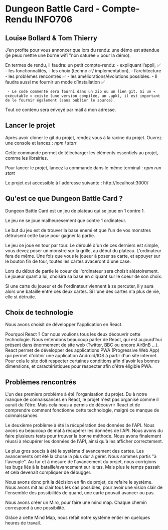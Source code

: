 # Dungeon Battle Card - Compte-Rendu INFO706
## Louise Bollard & Tom Thierry

J’en profite pour vous annoncer que lors du rendu: une démo est attendue (je peux mettre une borne wifi "non saturée » pour la démo). 

En termes de rendu, il faudra:
	 un petit compte-rendu: 
        - expliquant l’appli, ✅
        - les fonctionnalités, 
        - les choix (techno ✅/ implementation), 
        - l’architecture
        - les problèmes rencontrés ✅
        - les améliorations/évolutions possibles. 
        - Il faudra aussi me fournir un mode d’installation ✅

     - Le code commenté sera fourni dans un zip ou un lien git. Si un « exécutable » existe (une version compilée, un .apk), il est important de le fournir également (sans oublier le source). 

Tout ce contenu sera envoyé par mail à mon adresse.

## Lancer le projet
Après avoir cloner le git du projet, rendez vous à la racine du projet. Ouvrez une console et lancez : _npm i start_

Cette commande permet de télécharger les élèments essentiels au projet, comme les librairies.

Pour lancer le projet, lancez la commande dans le même terminal : _npm run start_

Le projet est accessible à l'addresse suivante : http://localhost:3000/

## Qu'est ce que Dungeon Battle Card ?

Dungeon Battle Card est un jeu de plateau qui se joue en 1 contre 1. 

Le jeu ne se joue malheuresement que contre 1 ordinateur. 

Le but du jeu est de trouver la base enemi et que l'un de vos monstres détruisent cette base pour gagner la partie.

Le jeu se joue en tour par tour. Le déroulé d'un de ces derniers est simple, vous devez poser un monstre sur la grille, au début du plateau. L'ordinateur fera de même. Une fois que vous le joueur à poser sa carte, et appuyer sur le bouton fin de tour, toutes les cartes avaceront d'une case.

Lors du début de partie le coeur de l'ordinateur sera choisit aléatoirement. Le joueur quant à lui, choisira sa base en cliquant sur le coeur de son choix.

Si une carte du joueur et de l'ordinateur viennent à se percuter, il y aura alors une bataille entre ces deux cartes. Si l'une des cartes n'a plus de vie, elle st détruite. 

## Choix de technologie

Nous avons choisit de développer l'application en React. 

Pourquoi React ? Car nous voulions tous les deux découvrir cette technologie. Nous entendons beaucoup parler de React, qui est aujourd'hui présent dans énormement de site web (Twitter, BBC ou encore AirBnB ...). React permet de développer des applications PWA (Progressive Web App) qui permet d'obtnir une application Android/IOS à partir d'un site internet. Pour cela le site doit respecter certaines conditions afin d'avoir les bonnes dimensions, et caractéristiques pour respecter afin d'être éligible PWA.


## Problèmes rencontrés

L'un des premiers problème à été l'organisation du projet. Du à notre manque de connaissances en React, le projet n'est pas organisé comme il aurait du l'être. Mais cela nous a permis de découvrir React et de comprendre comment fonctionne cette technologie, malgré ce manque de coinnaissances.

Le deuxième problème à été la récupération des données de l'API. Nous avons eu beaucoup de mal à récupérer les données de l'API. Nous avons du faire plusieurs tests pour trouver la bonne méthode. Nous avons finalement réussi à récupérer les données de l'API, ainsi qu'à les afficher correctement.

Le plus gros soucis à été le système d'avancement des cartes. 
Les avancements ont été la chose la plus dur à gérer. Nous sommes partis "à l'aveugle". Au fur et à mesure de l'avancement du projet, nous corrigions les bugs liés à la bataille/avancement sur le tas. Mais plus le temps passait et cela devenait compliquer de débugger. 

Nous avons donc prit la décision en fin de projet, de refaire le système. Nous avons mit au clair tous les cas possibles, pour avoir une vision clair de l'ensemble des possibilités de quand, une carte pouvait avancer ou pas. 

Nous avons créer un Miro, pour faire une mind map. Chaque chemin correspond à une possibilité. 

Grâce à cette Mind Map, nous refait notre système entier en quelques heures de travail.


